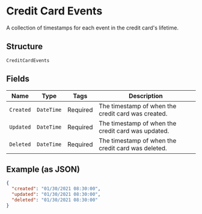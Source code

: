 
# Credit Card Events

A collection of timestamps for each event in the credit card's lifetime.

## Structure

`CreditCardEvents`

## Fields

| Name | Type | Tags | Description |
|  --- | --- | --- | --- |
| `Created` | `DateTime` | Required | The timestamp of when the credit card was created. |
| `Updated` | `DateTime` | Required | The timestamp of when the credit card was updated. |
| `Deleted` | `DateTime` | Required | The timestamp of when the credit card was deleted. |

## Example (as JSON)

```json
{
  "created": "01/30/2021 08:30:00",
  "updated": "01/30/2021 08:30:00",
  "deleted": "01/30/2021 08:30:00"
}
```

